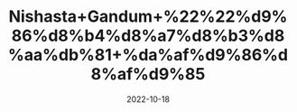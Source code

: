 ---
title: 'Nishasta+Gandum+%22%22%d9%86%d8%b4%d8%a7%d8%b3%d8%aa%db%81+%da%af%d9%86%d8%af%d9%85'
date: '2022-10-18' 
metatag: '' 
inventory: '0' 
draft: false 
# meta description 
shortDescripton: 'It%27s+an+excellent+source+of+thiamin+and+a+good+source+of+folate%2c+magnesium%2c+phosphorus+and+zinc.'
description: 'Herbs+%d8%ac%da%91%db%8c+%d8%a8%d9%88%d9%b9%db%8c'
longdescription: ''
featured: True
# product Price
price: '20.0'
# Product Short Description
shortDescription: 'It%27s+an+excellent+source+of+thiamin+and+a+good+source+of+folate%2c+magnesium%2c+phosphorus+and+zinc.'
productID: '3D40B58B-9C24-ED11-9968-005056B3A416'
type: 'products'
category: 'Herbs+%d8%ac%da%91%db%8c+%d8%a8%d9%88%d9%b9%db%8c' 
thumnailproduct: 'https://eraconnect.blob.core.windows.net/product-images/aminsaddiquidawakhana/3D40B58B-9C24-ED11-9968-005056B3A416.webp' 
images:
  - image: 'https://eraconnect.blob.core.windows.net/product-images/aminsaddiquidawakhana/3D40B58B-9C24-ED11-9968-005056B3A416.webp'  
Variants:
---